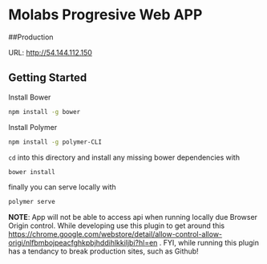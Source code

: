 # Molabs Progresive Web APP

##Production

URL: http://54.144.112.150

## Getting Started

Install Bower

```sh
npm install -g bower
```

Install Polymer

```sh
npm install -g polymer-CLI
```

`cd` into this directory and install any missing bower dependencies with

```sh
bower install
```
finally you can serve locally with

```sh
polymer serve
```


**NOTE**: App will not be able to access api when running locally due Browser Origin control. While developing use this plugin to get around this https://chrome.google.com/webstore/detail/allow-control-allow-origi/nlfbmbojpeacfghkpbjhddihlkkiljbi?hl=en . FYI, while running this plugin has a tendancy to break production sites, such as Github!
